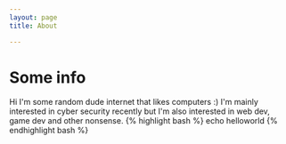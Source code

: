 ```yaml
---
layout: page 
title: About

---
```


# Some info 
Hi I'm some random dude internet that likes computers :) 
I'm mainly interested in cyber security recently but I'm also interested in web dev, game dev and other nonsense. 
{% highlight bash %}
echo helloworld
{% endhighlight bash %}